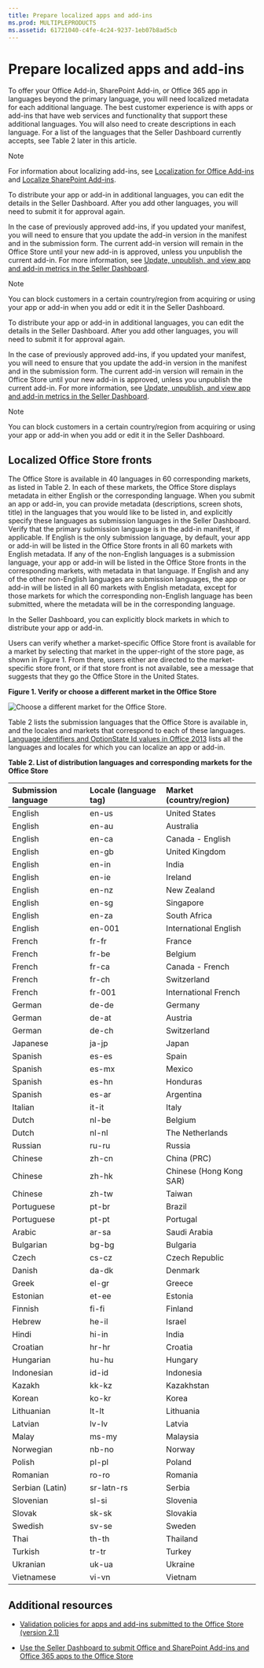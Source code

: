```yaml
---
title: Prepare localized apps and add-ins
ms.prod: MULTIPLEPRODUCTS
ms.assetid: 61721040-c4fe-4c24-9237-1eb07b8ad5cb
---
```



# Prepare localized apps and add-ins

To offer your Office Add-in, SharePoint Add-in, or Office 365 app in languages beyond the primary language, you will need localized metadata for each additional language. The best customer experience is with apps or add-ins that have web services and functionality that support these additional languages. You will also need to create descriptions in each language. For a list of the languages that the Seller Dashboard currently accepts, see Table 2 later in this article. 
  
    
    


> [!NOTE]  
> For information about localizing add-ins, see  [Localization for Office Add-ins](http://msdn.microsoft.com/library/5a1a1cd7-b716-4597-b51f-fa70357d0833%28Office.15%29.aspx) and [Localize SharePoint Add-ins](http://msdn.microsoft.com/library/907a9189-7ce3-469a-8c87-4cef26f03c73%28Office.15%29.aspx). 
  
    
    


To distribute your app or add-in in additional languages, you can edit the details in the Seller Dashboard. After you add other languages, you will need to submit it for approval again. 
  
    
    

  
    
    

  
    
    

In the case of previously approved add-ins, if you updated your manifest, you will need to ensure that you update the add-in version in the manifest and in the submission form. The current add-in version will remain in the Office Store until your new add-in is approved, unless you unpublish the current add-in. For more information, see  [Update, unpublish, and view app and add-in metrics in the Seller Dashboard](update-unpublish-and-view-app-and-add-in-metrics-in-the-seller-dashboard.md). 
  
    
    

  
    
    

> [!NOTE]  
> You can block customers in a certain country/region from acquiring or using your app or add-in when you add or edit it in the Seller Dashboard. 
  
    
    

To distribute your app or add-in in additional languages, you can edit the details in the Seller Dashboard. After you add other languages, you will need to submit it for approval again. 
  
    
    

  
    
    
In the case of previously approved add-ins, if you updated your manifest, you will need to ensure that you update the add-in version in the manifest and in the submission form. The current add-in version will remain in the Office Store until your new add-in is approved, unless you unpublish the current add-in. For more information, see  [Update, unpublish, and view app and add-in metrics in the Seller Dashboard](update-unpublish-and-view-app-and-add-in-metrics-in-the-seller-dashboard.md). 
  
    
    

  
    
    

> [!NOTE]  
> You can block customers in a certain country/region from acquiring or using your app or add-in when you add or edit it in the Seller Dashboard. 
  
    
    


## Localized Office Store fronts

The Office Store is available in 40 languages in 60 corresponding markets, as listed in Table 2. In each of these markets, the Office Store displays metadata in either English or the corresponding language. When you submit an app or add-in, you can provide metadata (descriptions, screen shots, title) in the languages that you would like to be listed in, and explicitly specify these languages as submission languages in the Seller Dashboard. Verify that the primary submission language is in the add-in manifest, if applicable. If English is the only submission language, by default, your app or add-in will be listed in the Office Store fronts in all 60 markets with English metadata. If any of the non-English languages is a submission language, your app or add-in will be listed in the Office Store fronts in the corresponding markets, with metadata in that language. If English and any of the other non-English languages are submission languages, the app or add-in will be listed in all 60 markets with English metadata, except for those markets for which the corresponding non-English language has been submitted, where the metadata will be in the corresponding language. 
  
    
    
In the Seller Dashboard, you can explicitly block markets in which to distribute your app or add-in. 
  
    
    
Users can verify whether a market-specific Office Store front is available for a market by selecting that market in the upper-right of the store page, as shown in Figure 1. From there, users either are directed to the market-specific store front, or if that store front is not available, see a message that suggests that they go the Office Store in the United States. 
  
    
    

**Figure 1. Verify or choose a different market in the Office Store**

  
    
    

  
    
    
![Choose a different market for the Office Store.](images/mod_off15_OfficeStoreChooseMarket.png)
  
    
    
Table 2 lists the submission languages that the Office Store is available in, and the locales and markets that correspond to each of these languages.  [Language identifiers and OptionState Id values in Office 2013](http://technet.microsoft.com/en-us/library/cc179219%28Office.15%29.aspx) lists all the languages and locales for which you can localize an app or add-in.
  
    
    

**Table 2. List of distribution languages and corresponding markets for the Office Store**


|**Submission language**|**Locale (language tag)**|**Market (country/region)**|
|:-----|:-----|:-----|
|English |en-us |United States |
|English |en-au |Australia |
|English |en-ca |Canada - English |
|English |en-gb |United Kingdom |
|English |en-in |India |
|English |en-ie |Ireland |
|English |en-nz |New Zealand |
|English |en-sg |Singapore |
|English |en-za |South Africa |
|English |en-001 |International English |
|French |fr-fr |France |
|French |fr-be |Belgium |
|French |fr-ca |Canada - French |
|French |fr-ch |Switzerland |
|French |fr-001 |International French |
|German |de-de |Germany |
|German |de-at |Austria |
|German |de-ch |Switzerland |
|Japanese |ja-jp |Japan |
|Spanish |es-es |Spain |
|Spanish |es-mx |Mexico |
|Spanish |es-hn |Honduras |
|Spanish |es-ar |Argentina |
|Italian |it-it |Italy |
|Dutch |nl-be |Belgium |
|Dutch |nl-nl |The Netherlands |
|Russian |ru-ru |Russia |
|Chinese |zh-cn |China (PRC) |
|Chinese |zh-hk |Chinese (Hong Kong SAR) |
|Chinese |zh-tw |Taiwan |
| Portuguese|pt-br |Brazil |
|Portuguese |pt-pt |Portugal |
|Arabic |ar-sa |Saudi Arabia |
|Bulgarian |bg-bg |Bulgaria |
|Czech |cs-cz |Czech Republic |
|Danish |da-dk |Denmark |
|Greek |el-gr |Greece |
|Estonian | et-ee|Estonia |
|Finnish |fi-fi |Finland |
|Hebrew |he-il |Israel |
|Hindi |hi-in |India |
|Croatian |hr-hr |Croatia |
|Hungarian |hu-hu |Hungary |
|Indonesian |id-id |Indonesia |
|Kazakh |kk-kz |Kazakhstan |
|Korean |ko-kr |Korea |
|Lithuanian |lt-lt |Lithuania |
|Latvian |lv-lv |Latvia |
|Malay |ms-my |Malaysia |
|Norwegian |nb-no |Norway |
|Polish |pl-pl |Poland |
|Romanian |ro-ro |Romania |
|Serbian (Latin) |sr-latn-rs |Serbia |
|Slovenian |sl-si |Slovenia |
|Slovak |sk-sk |Slovakia |
|Swedish |sv-se |Sweden |
|Thai |th-th |Thailand |
|Turkish |tr-tr |Turkey |
|Ukranian |uk-ua |Ukraine |
|Vietnamese |vi-vn |Vietnam |
   

## Additional resources
<a name="bk_addresources"> </a>


-  [Validation policies for apps and add-ins submitted to the Office Store (version 2.1)](validation-policies-for-apps-and-add-ins-submitted-to-the-office-store-version-2.md)
    
  
-  [Use the Seller Dashboard to submit Office and SharePoint Add-ins and Office 365 apps to the Office Store](use-the-seller-dashboard-to-submit-office-and-sharepoint-add-ins-and-office-365.md)
    
  

